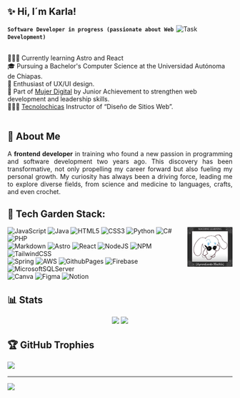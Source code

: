 ## ✨ Hi, I´m Karla!
<img align="right" src="https://cdnb.artstation.com/p/assets/images/images/058/670/031/original/josue-pimenta-retro-computer.gif?1674689993" alt="Task" width="25%">


**`Software Developer in progress (passionate about Web Development)`**</br></br>

👩🏻‍💻 Currently learning Astro and React</br>
🎓 Pursuing a Bachelor's Computer Science at the Universidad Autónoma de Chiapas.</br>
🎨 Enthusiast of UX/UI design.</br>
💙 Part of [Mujer Digital](https://jamujerdigital.org) by Junior Achievement to strengthen web development and leadership skills.</br>
👩🏻‍🏫 [Tecnolochicas](https://tecnolochicas.mx) Instructor of “Diseño de Sitios Web”.</br> </br>

## 🌟 About Me
<div  style="text-align: justify">
A <strong>frontend developer</strong> in training who found a new passion in programming and software development two years ago. This discovery has been transformative, not only propelling my career forward but also fueling my personal growth. My curiosity has always been a driving force, leading me to explore diverse fields, from science and medicine to languages, crafts, and even crochet.
</div>

## 🌱 Tech Garden Stack:
<img align="right" src="cinnamon.png" alt="Sanrio Cinnamon" width="20%">

![JavaScript](https://img.shields.io/badge/javascript-%23323330.svg?style=for-the-badge&logo=javascript&logoColor=%23F7DF1E) 
![Java](https://img.shields.io/badge/java-%23ED8B00.svg?style=for-the-badge&logo=openjdk&logoColor=white)
![HTML5](https://img.shields.io/badge/html5-%23E34F26.svg?style=for-the-badge&logo=html5&logoColor=white)
![CSS3](https://img.shields.io/badge/css3-%231572B6.svg?style=for-the-badge&logo=css3&logoColor=white)
![Python](https://img.shields.io/badge/python-3670A0?style=for-the-badge&logo=python&logoColor=ffdd54)
![C#](https://img.shields.io/badge/c%23-%23239120.svg?style=for-the-badge&logo=csharp&logoColor=white)
![PHP](https://img.shields.io/badge/php-%23777BB4.svg?style=for-the-badge&logo=php&logoColor=white) </br>
![Markdown](https://img.shields.io/badge/markdown-%23000000.svg?style=for-the-badge&logo=markdown&logoColor=white)
![Astro](https://img.shields.io/badge/astro-%232C2052.svg?style=for-the-badge&logo=astro&logoColor=white)
![React](https://img.shields.io/badge/react-%2320232a.svg?style=for-the-badge&logo=react&logoColor=%2361DAFB)
![NodeJS](https://img.shields.io/badge/node.js-6DA55F?style=for-the-badge&logo=node.js&logoColor=white)
![NPM](https://img.shields.io/badge/NPM-%23CB3837.svg?style=for-the-badge&logo=npm&logoColor=white) 
![TailwindCSS](https://img.shields.io/badge/tailwindcss-%2338B2AC.svg?style=for-the-badge&logo=tailwind-css&logoColor=white) </br>
![Spring](https://img.shields.io/badge/spring-%236DB33F.svg?style=for-the-badge&logo=spring&logoColor=white) 
![AWS](https://img.shields.io/badge/AWS-%23FF9900.svg?style=for-the-badge&logo=amazon-aws&logoColor=white) 
![GithubPages](https://img.shields.io/badge/github%20pages-121013?style=for-the-badge&logo=github&logoColor=white)
![Firebase](https://img.shields.io/badge/firebase-a08021?style=for-the-badge&logo=firebase&logoColor=ffcd34) 
![MicrosoftSQLServer](https://img.shields.io/badge/Microsoft%20SQL%20Server-CC2927?style=for-the-badge&logo=microsoft%20sql%20server&logoColor=white) </br>
![Canva](https://img.shields.io/badge/Canva-%2300C4CC.svg?style=for-the-badge&logo=Canva&logoColor=white) 
![Figma](https://img.shields.io/badge/figma-%23F24E1E.svg?style=for-the-badge&logo=figma&logoColor=white)
![Notion](https://img.shields.io/badge/Notion-%23000000.svg?style=for-the-badge&logo=notion&logoColor=white)


## 📊 Stats
<div align="center">
  <img src="https://github-readme-stats.vercel.app/api?username=DariaCodeuse&show_icons=true&theme=holi" height="165">
  <img src="https://github-readme-stats.vercel.app/api/top-langs/?username=DariaCodeuse&theme=blue_navy&hide_border=false&include_all_commits=true&count_private=true&layout=compact" height="165">
</div>


## 🏆 GitHub Trophies
![](https://github-profile-trophy.vercel.app/?username=DariaCodeuse&theme=algolia&no-frame=false&no-bg=true&margin-w=4)

---
[![](https://visitcount.itsvg.in/api?id=DariaCodeuse&icon=0&color=0)](https://visitcount.itsvg.in)

<!-- Proudly created with GPRM ( https://gprm.itsvg.in ) -->
